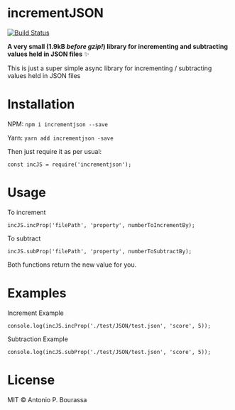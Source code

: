 # incrementJSON
[![Build Status](https://travis-ci.org/Abourass/incrementJSON.svg?branch=master)](https://travis-ci.org/Abourass/incrementJSON)

**A very small (1.9kB *before gzip!*) library for incrementing and subtracting values held in JSON files** ✨

This is just a super simple async library for incrementing / subtracting values held in JSON files

# Installation
NPM: 
  `npm i incrementjson --save`

Yarn: 
  `yarn add incrementjson -save`

Then just require it as per usual:

`const incJS = require('incrementjson');`

# Usage
To increment

`incJS.incProp('filePath', 'property', numberToIncrementBy);`

To subtract

`incJS.subProp('filePath', 'property', numberToSubtractBy);`

Both functions return the new value for you. 

# Examples
Increment Example

`console.log(incJS.incProp('./test/JSON/test.json', 'score', 5));`

Subtraction Example

`console.log(incJS.subProp('./test/JSON/test.json', 'score', 5));`

# License

MIT © Antonio P. Bourassa